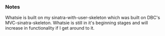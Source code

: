 ### Notes

Whatsie is built on my sinatra-with-user-skeleton which was built on DBC's MVC-sinatra-skeleton. Whatsie is still in it's beginning stages and will increase in functionality if I get around to it.



